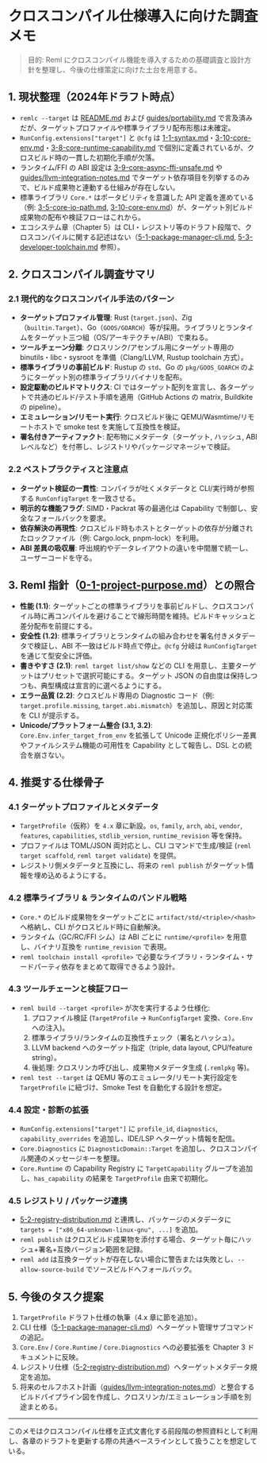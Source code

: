 # クロスコンパイル仕様導入に向けた調査メモ

> 目的: Reml にクロスコンパイル機能を導入するための基礎調査と設計方針を整理し、今後の仕様策定に向けた土台を用意する。

## 1. 現状整理（2024年ドラフト時点）

- `remlc --target` は [README.md](README.md) および [guides/portability.md](guides/portability.md) で言及済みだが、ターゲットプロファイルや標準ライブラリ配布形態は未確定。
- `RunConfig.extensions["target"]` と `@cfg` は [1-1-syntax.md](1-1-syntax.md)・[3-10-core-env.md](3-10-core-env.md)・[3-8-core-runtime-capability.md](3-8-core-runtime-capability.md) で個別に定義されているが、クロスビルド時の一貫した初期化手順が欠落。
- ランタイム/FFI の ABI 設定は [3-9-core-async-ffi-unsafe.md](3-9-core-async-ffi-unsafe.md) や [guides/llvm-integration-notes.md](guides/llvm-integration-notes.md) でターゲット依存項目を列挙するのみで、ビルド成果物と連動する仕組みが存在しない。
- 標準ライブラリ `Core.*` はポータビリティを意識した API 定義を進めている（例: [3-5-core-io-path.md](3-5-core-io-path.md), [3-10-core-env.md](3-10-core-env.md)）が、ターゲット別ビルド成果物の配布や検証フローはこれから。
- エコシステム章（Chapter 5）は CLI・レジストリ等のドラフト段階で、クロスコンパイルに関する記述はない（[5-1-package-manager-cli.md](5-1-package-manager-cli.md), [5-3-developer-toolchain.md](5-3-developer-toolchain.md) 参照）。

## 2. クロスコンパイル調査サマリ

### 2.1 現代的なクロスコンパイル手法のパターン

- **ターゲットプロファイル管理**: Rust (`target.json`)、Zig（`builtin.Target`）、Go（`GOOS/GOARCH`）等が採用。ライブラリとランタイムをターゲット三つ組（OS/アーキテクチャ/ABI）で束ねる。
- **ツールチェーン分離**: クロスリンク/アセンブル用にターゲット専用の binutils・libc・sysroot を準備（Clang/LLVM, Rustup toolchain 方式）。
- **標準ライブラリの事前ビルド**: Rustup の `std`、Go の `pkg/GOOS_GOARCH` のようにターゲット別の標準ライブラリバイナリを配布。
- **設定駆動のビルドマトリクス**: CI ではターゲット配列を宣言し、各ターゲットで共通のビルド/テスト手順を適用（GitHub Actions の matrix, Buildkite の pipeline）。
- **エミュレーション/リモート実行**: クロスビルド後に QEMU/Wasmtime/リモートホストで smoke test を実施して互換性を検証。
- **署名付きアーティファクト**: 配布物にメタデータ（ターゲット, ハッシュ, ABI レベルなど）を付帯し、レジストリやパッケージマネージャで検証。

### 2.2 ベストプラクティスと注意点

- **ターゲット検証の一貫性**: コンパイラが吐くメタデータと CLI/実行時が参照する `RunConfigTarget` を一致させる。
- **明示的な機能フラグ**: SIMD・Packrat 等の最適化は Capability で制御し、安全なフォールバックを要求。
- **依存解決の再現性**: クロスビルド時もホストとターゲットの依存が分離されたロックファイル（例: Cargo.lock, pnpm-lock）を利用。
- **ABI 差異の吸収層**: 呼出規約やデータレイアウトの違いを中間層で統一し、ユーザーコードを守る。

## 3. Reml 指針（[0-1-project-purpose.md](0-1-project-purpose.md)）との照合

- **性能 (1.1)**: ターゲットごとの標準ライブラリを事前ビルドし、クロスコンパイル時に再コンパイルを避けることで線形時間を維持。ビルドキャッシュと差分配布を前提にする。
- **安全性 (1.2)**: 標準ライブラリとランタイムの組み合わせを署名付きメタデータで検証し、ABI 不一致はビルド時点で停止。`@cfg` 分岐は `RunConfigTarget` を通じて型安全に評価。
- **書きやすさ (2.1)**: `reml target list/show` などの CLI を用意し、主要ターゲットはプリセットで選択可能にする。ターゲット JSON の自由度は保持しつつも、典型構成は宣言的に選べるようにする。
- **エラー品質 (2.2)**: クロスビルド専用の Diagnostic コード（例: `target.profile.missing`, `target.abi.mismatch`）を追加し、原因と対応策を CLI が提示する。
- **Unicode/プラットフォーム整合 (3.1, 3.2)**: `Core.Env.infer_target_from_env` を拡張して Unicode 正規化ポリシー差異やファイルシステム機能の可用性を Capability として報告し、DSL との統合を崩さない。

## 4. 推奨する仕様骨子

### 4.1 ターゲットプロファイルとメタデータ

- `TargetProfile`（仮称）を `4.x` 章に新設。`os`, `family`, `arch`, `abi`, `vendor`, `features`, `capabilities`, `stdlib_version`, `runtime_revision` 等を保持。
- プロファイルは TOML/JSON 両対応とし、CLI コマンドで生成/検証 (`reml target scaffold`, `reml target validate`) を提供。
- レジストリ側メタデータと互換にし、将来の `reml publish` がターゲット情報を埋め込めるようにする。

### 4.2 標準ライブラリ & ランタイムのバンドル戦略

- `Core.*` のビルド成果物をターゲットごとに `artifact/std/<triple>/<hash>` へ格納し、CLI がクロスビルド時に自動解決。
- ランタイム（GC/RC/FFI シム）は ABI ごとに `runtime/<profile>` を用意し、バイナリ互換を `runtime_revision` で表現。
- `reml toolchain install <profile>` で必要なライブラリ・ランタイム・サードパーティ依存をまとめて取得できるよう設計。

### 4.3 ツールチェーンと検証フロー

- `reml build --target <profile>` が次を実行するよう仕様化:
  1. プロファイル検証 (`TargetProfile` → `RunConfigTarget` 変換、`Core.Env` への注入)。
  2. 標準ライブラリ/ランタイムの互換性チェック（署名とハッシュ）。
  3. LLVM backend へのターゲット指定（triple, data layout, CPU/feature string）。
  4. 後処理: クロスリンカ呼び出し、成果物メタデータ生成 (`.remlpkg` 等)。
- `reml test --target` は QEMU 等のエミュレータ/リモート実行設定を `TargetProfile` に紐づけ、Smoke Test を自動化する設計を想定。

### 4.4 設定・診断の拡張

- `RunConfig.extensions["target"]` に `profile_id`, `diagnostics`, `capability_overrides` を追加し、IDE/LSP へターゲット情報を配信。
- `Core.Diagnostics` に `DiagnosticDomain::Target` を追加し、クロスコンパイル関連のメッセージキーを整理。
- `Core.Runtime` の Capability Registry に `TargetCapability` グループを追加し、`has_capability` の結果を `TargetProfile` 由来で初期化。

### 4.5 レジストリ / パッケージ連携

- [5-2-registry-distribution.md](5-2-registry-distribution.md) と連携し、パッケージのメタデータに `targets = ["x86_64-unknown-linux-gnu", ...]` を追加。
- `reml publish` はクロスビルド成果物を添付する場合、ターゲット毎にハッシュ+署名+互換バージョン範囲を記録。
- `reml add` は互換ターゲットが存在しない場合に警告または失敗とし、`--allow-source-build` でソースビルドへフォールバック。

## 5. 今後のタスク提案

1. `TargetProfile` ドラフト仕様の執筆（4.x 章に節を追加）。
2. CLI 仕様（[5-1-package-manager-cli.md](5-1-package-manager-cli.md)）へターゲット管理サブコマンドの追記。
3. `Core.Env` / `Core.Runtime` / `Core.Diagnostics` への必要拡張を Chapter 3 ドキュメントに反映。
4. レジストリ仕様（[5-2-registry-distribution.md](5-2-registry-distribution.md)）へターゲットメタデータ規定を追加。
5. 将来のセルフホスト計画（[guides/llvm-integration-notes.md](guides/llvm-integration-notes.md)）と整合するビルドパイプライン図を作成し、クロスリンカ/エミュレーション手順を別途まとめる。

---

このメモはクロスコンパイル仕様を正式文書化する前段階の参照資料として利用し、各章のドラフトを更新する際の共通ベースラインとして扱うことを想定している。
